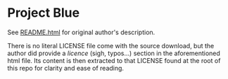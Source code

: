 # Project Blue

See [README.html](./README.html) for original author's description.

There is no literal LICENSE file come with the source download, but the author did provide a *licence* (sigh, typos...) section in the aforementioned html file.
Its content is then extracted to that LICENSE found at the root of this repo for clarity and ease of reading.
